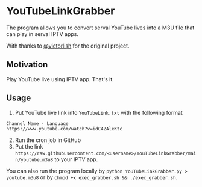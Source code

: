 # YouTubeLinkGrabber
The program allows you to convert serval YouTube lives into a M3U file that can play in serval IPTV apps.

With thanks to [@victorlish](https://github.com/victorlish/YouTubeLinkGrabber) for the original project.

## Motivation
Play YouTube live using IPTV app. That's it.

## Usage
1. Put YouTube live link into `YouTubeLink.txt` with the following format
```
Channel Name - Language
https://www.youtube.com/watch?v=idC4ZAleKtc
```
2. Run the cron job in GitHub
3. Put the link `https://raw.githubusercontent.com/<username>/YouTubeLinkGrabber/main/youtube.m3u8` to your IPTV app.

You can also run the program locally by `python YouTubeLinkGrabber.py > youtube.m3u8` or by `chmod +x exec_grabber.sh && ./exec_grabber.sh`.
